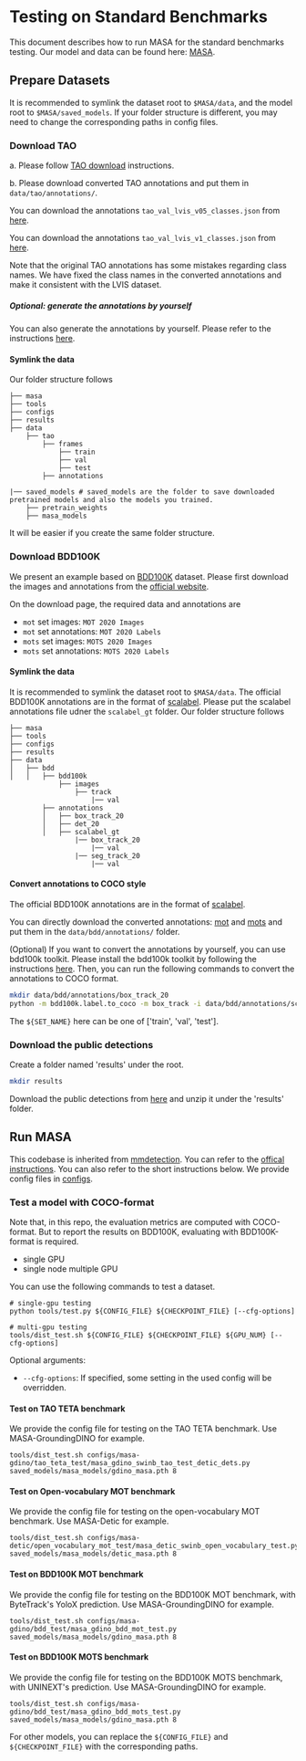 
# Testing on Standard Benchmarks

This document describes how to run MASA for the standard benchmarks testing. Our model and data can be found here: [MASA](https://huggingface.co/dereksiyuanli/masa).


## Prepare Datasets



It is recommended to symlink the dataset root to `$MASA/data`, and the model root to `$MASA/saved_models`.
If your folder structure is different, you may need to change the corresponding paths in config files.

### Download TAO
a. Please follow [TAO download](https://github.com/TAO-Dataset/tao/blob/master/docs/download.md) instructions.

b. Please download converted TAO annotations and put them in `data/tao/annotations/`.

You can download the annotations `tao_val_lvis_v05_classes.json` from [here](https://huggingface.co/dereksiyuanli/masa/resolve/main/tao_val_lvis_v05_classes.json). 

You can download the annotations `tao_val_lvis_v1_classes.json` from [here](https://huggingface.co/dereksiyuanli/masa/resolve/main/tao_val_lvis_v1_classes.json). 

Note that the original TAO annotations has some mistakes regarding class names. We have fixed the class names in the converted annotations and make it consistent with the LVIS dataset.
##### Optional: generate the annotations by yourself
You can also generate the annotations by yourself. Please refer to the instructions [here](https://github.com/SysCV/ovtrack/blob/main/docs/GET_STARTED.md).

#### Symlink the data
Our folder structure follows

```
├── masa
├── tools
├── configs
├── results
├── data
    ├── tao
        ├── frames
            ├── train
            ├── val
            ├── test
        ├── annotations

|── saved_models # saved_models are the folder to save downloaded pretrained models and also the models you trained.
    ├── pretrain_weights
    ├── masa_models
```

It will be easier if you create the same folder structure.


### Download BDD100K
We present an example based on [BDD100K]( https://dl.cv.ethz.ch/bdd100k/data/) dataset. Please first download the images and annotations from the [official website](https://dl.cv.ethz.ch/bdd100k/data/). 

On the download page, the required data and annotations are

- `mot` set images: `MOT 2020 Images`
- `mot` set annotations: `MOT 2020 Labels`
- `mots` set images: `MOTS 2020 Images`
- `mots` set annotations: `MOTS 2020 Labels`

#### Symlink the data

It is recommended to symlink the dataset root to `$MASA/data`.
The official BDD100K annotations are in the format of [scalabel](https://github.com/scalabel/scalabel/blob/master/doc/src/format.rst). Please put the scalabel annotations file udner the `scalabel_gt` folder.
Our folder structure follows

```
├── masa
├── tools
├── configs
├── results
├── data
│   ├── bdd
│   │   ├── bdd100k
            ├── images  
                ├── track 
                    |── val
        ├── annotations 
        │   ├── box_track_20
        │   ├── det_20
        │   ├── scalabel_gt
                |── box_track_20
                    |── val
                |── seg_track_20
                    |── val
```

#### Convert annotations to COCO style

The official BDD100K annotations are in the format of [scalabel](https://github.com/scalabel/scalabel/blob/master/doc/src/format.rst).

You can directly download the converted annotations: [mot](https://huggingface.co/dereksiyuanli/masa/blob/main/bdd_box_track_val_cocofmt.json) and [mots](https://huggingface.co/dereksiyuanli/masa/blob/main/bdd_seg_track_val_cocofmt.json) and put them in the `data/bdd/annotations/` folder.


(Optional) If you want to convert the annotations by yourself, you can use bdd100k toolkit. Please install the bdd100k toolkit by following the instructions [here](https://github.com/bdd100k/bdd100k).
Then, you can run the following commands to convert the annotations to COCO format.
```bash
mkdir data/bdd/annotations/box_track_20
python -m bdd100k.label.to_coco -m box_track -i data/bdd/annotations/scalabel_gt/box_track_20/${SET_NAME} -o data/bdd/annotations/box_track_20/bdd_box_track_${SET_NAME}_cocofmt.json
```
The `${SET_NAME}` here can be one of ['train', 'val', 'test'].

### Download the public detections
Create a folder named 'results' under the root.
```bash
mkdir results
```
Download the public detections from [here](https://huggingface.co/dereksiyuanli/masa/resolve/main/public_dets_masa.zip) and unzip it under the 'results' folder.

## Run MASA
This codebase is inherited from [mmdetection](https://github.com/open-mmlab/mmdetection).
You can refer to the [offical instructions](https://github.com/open-mmlab/mmdetection/blob/master/docs/getting_started.md).
You can also refer to the short instructions below.
We provide config files in [configs](../configs).

### Test a model with COCO-format

Note that, in this repo, the evaluation metrics are computed with COCO-format.
But to report the results on BDD100K, evaluating with BDD100K-format is required.

- single GPU
- single node multiple GPU

You can use the following commands to test a dataset.

```shell
# single-gpu testing
python tools/test.py ${CONFIG_FILE} ${CHECKPOINT_FILE} [--cfg-options]

# multi-gpu testing
tools/dist_test.sh ${CONFIG_FILE} ${CHECKPOINT_FILE} ${GPU_NUM} [--cfg-options]
```

Optional arguments:
- `--cfg-options`: If specified, some setting in the used config will be overridden.


#### Test on TAO TETA benchmark

We provide the config file for testing on the TAO TETA benchmark. Use MASA-GroundingDINO for example.

```angular2html
tools/dist_test.sh configs/masa-gdino/tao_teta_test/masa_gdino_swinb_tao_test_detic_dets.py saved_models/masa_models/gdino_masa.pth 8 
```

#### Test on Open-vocabulary MOT benchmark
We provide the config file for testing on the open-vocabulary MOT benchmark. Use MASA-Detic for example.
```angular2html
tools/dist_test.sh configs/masa-detic/open_vocabulary_mot_test/masa_detic_swinb_open_vocabulary_test.py saved_models/masa_models/detic_masa.pth 8 
```

#### Test on BDD100K MOT benchmark
We provide the config file for testing on the BDD100K MOT benchmark, with ByteTrack's YoloX prediction. Use MASA-GroundingDINO for example.

```angular2html
tools/dist_test.sh configs/masa-gdino/bdd_test/masa_gdino_bdd_mot_test.py saved_models/masa_models/gdino_masa.pth 8 
```

#### Test on BDD100K MOTS benchmark
We provide the config file for testing on the BDD100K MOTS benchmark, with UNINEXT's prediction. Use MASA-GroundingDINO for example.

```angular2html
tools/dist_test.sh configs/masa-gdino/bdd_test/masa_gdino_bdd_mots_test.py saved_models/masa_models/gdino_masa.pth 8
```

For other models, you can replace the `${CONFIG_FILE}` and `${CHECKPOINT_FILE}` with the corresponding paths.
